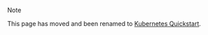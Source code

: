 <!-- markdownlint-disable MD041 -->

> [!NOTE]
> This page has moved and been renamed to [Kubernetes Quickstart](/tutorials/kubernetes-quickstart).
